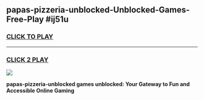 
## papas-pizzeria-unblocked-Unblocked-Games-Free-Play #ij51u
<h3>
<a href="https://us.freeplayer.one?title=papas-pizzeria-unblocked&ref=9M">CLICK TO PLAY</a></h3>
<hr>

<h3>
<a href="https://us.freeplayer.one?title=papas-pizzeria-unblocked&ref=9M">CLICK 2 PLAY</a>
  
</h3>

<a href="https://us.freeplayer.one?title=papas-pizzeria-unblocked&ref=9M"><img src="https://clearcache.store/games.png"></a>


**papas-pizzeria-unblocked games unblocked: Your Gateway to Fun and Accessible Online Gaming**
